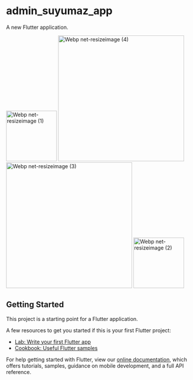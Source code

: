 # admin_suyumaz_app

A new Flutter application.

<img width="137" alt="Webp net-resizeimage (1)" src="https://user-images.githubusercontent.com/70575033/135760063-eccb0fd1-baa0-45b1-9155-543f88781a8b.png">

<img width="341" alt="Webp net-resizeimage (4)" src="https://user-images.githubusercontent.com/70575033/135760191-d8719c92-45db-4655-a672-b581dffad81a.png">
<img width="341" alt="Webp net-resizeimage (3)" src="https://user-images.githubusercontent.com/70575033/135760193-facb4d38-b60d-4240-ac3d-9995be992e55.png">
<img width="137" alt="Webp net-resizeimage (2)" src="https://user-images.githubusercontent.com/70575033/135760194-df181324-6a62-4336-bd70-75cceca5008e.png">


## Getting Started

This project is a starting point for a Flutter application.

A few resources to get you started if this is your first Flutter project:

- [Lab: Write your first Flutter app](https://flutter.dev/docs/get-started/codelab)
- [Cookbook: Useful Flutter samples](https://flutter.dev/docs/cookbook)

For help getting started with Flutter, view our
[online documentation](https://flutter.dev/docs), which offers tutorials,
samples, guidance on mobile development, and a full API reference.
